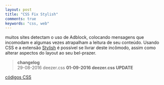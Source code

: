 ```yaml
---
layout: post
title: "CSS Fix Stylish"
comments: true
keywords: "css, web"
---
```


muitos sites detectam o uso de Adblock, colocando mensagens que incomodam e algumas vezes atrapalham a leitura de seu conteúdo. Usando CSS e a extensão [Stylish](https://userstyles.org/) é possível se livrar deste incômodo, assim como alterar aspectos do layout ao seu bel-prazer.

> **changelog** <br>
29-08-2016 deezer.css 
**01-09-2016 deezer.css UPDATE**

[códigos CSS](https://github.com/h01000110/css-fix-stylish)
